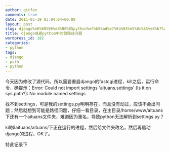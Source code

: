 ```yaml
---
author: qicfan
comments: true
date: 2011-05-19 03:04:04+00:00
layout: post
slug: django%e6%88%96%e8%80%85python%e4%b8%ad%e7%9a%84%e5%8c%85%e8%b7%af%e8%bf%91%e9%97%ae%e9%a2%98
title: django或者python中的包路径问题
wordpress_id: 182
categories:
- python
tags:
- django
- path
- python
---
```


今天因为修改了源代码，所以需要重启django的fastcgi进程，kill之后，运行命令，确提示：Error: Could not import settings 'aituans.settings' (Is it on sys.path?): No module named settings

找不到settings，可是我的settings.py明明存在，而且没有动过，应该不会出问题；然后就想到可能是路径问题，仔细一看目录，在主目录/home/www/aituans下还有一个aituans文件夹，难道因为重名，导致python无法解析到settings.py？

kill掉aituans/aituans/下正在运行的进程，然后给文件夹改名，然后再启动django的进程，OK了。



特此记录下
